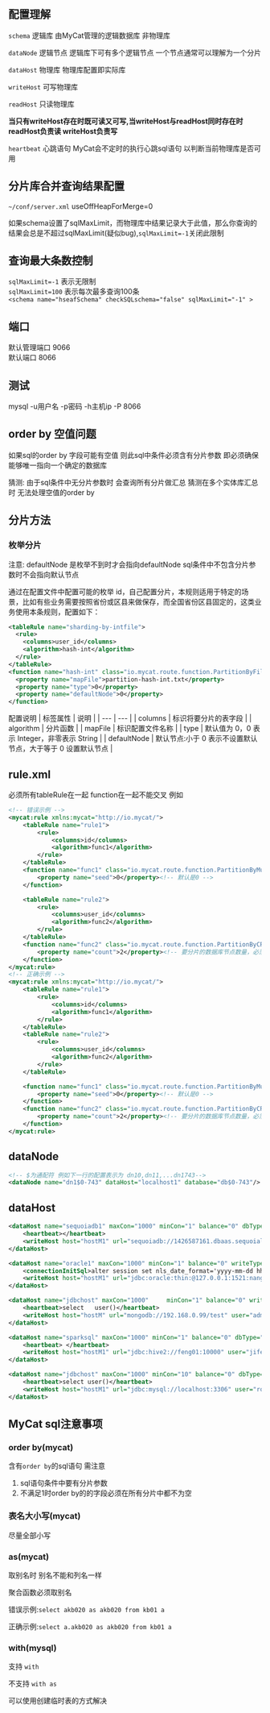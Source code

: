 ## 配置理解

`schema` 逻辑库 由MyCat管理的逻辑数据库 非物理库

`dataNode` 逻辑节点 逻辑库下可有多个逻辑节点 一个节点通常可以理解为一个分片

`dataHost` 物理库 物理库配置即实际库

`writeHost` 可写物理库

`readHost` 只读物理库

**当只有writeHost存在时既可读又可写,当writeHost与readHost同时存在时readHost负责读 writeHost负责写**

`heartbeat` 心跳语句 MyCat会不定时的执行心跳sql语句 以判断当前物理库是否可用

## 分片库合并查询结果配置

`~/conf/server.xml` useOffHeapForMerge=0

如果schema设置了sqlMaxLimit，而物理库中结果记录大于此值，那么你查询的结果会总是不超过sqlMaxLimit(疑似bug),`sqlMaxLimit=-1`关闭此限制

## 查询最大条数控制
`sqlMaxLimit=-1` 表示无限制  
`sqlMaxLimit=100` 表示每次最多查询100条  
`<schema name="hseafSchema" checkSQLschema="false" sqlMaxLimit="-1" >`  

## 端口
默认管理端口 9066  
默认端口 8066

## 测试
mysql -u用户名 -p密码 -h主机ip -P 8066

## order by 空值问题
如果sql的order by 字段可能有空值 则此sql中条件必须含有分片参数 即必须确保能够唯一指向一个确定的数据库

猜测: 由于sql条件中无分片参数时 会查询所有分片做汇总 猜测在多个实体库汇总时 无法处理空值的order by

## 分片方法

### 枚举分片
注意: defaultNode 是枚举不到时才会指向defaultNode sql条件中不包含分片参数时不会指向默认节点

通过在配置文件中配置可能的枚举 id，自己配置分片，本规则适用于特定的场景，比如有些业务需要按照省份或区县来做保存，而全国省份区县固定的，这类业务使用本条规则，配置如下：
```xml
<tableRule name="sharding-by-intfile">
  <rule>
    <columns>user_id</columns>
    <algorithm>hash-int</algorithm>
  </rule>
</tableRule>
<function name="hash-int" class="io.mycat.route.function.PartitionByFileMap">
  <property name="mapFile">partition-hash-int.txt</property>
  <property name="type">0</property>
  <property name="defaultNode">0</property>
</function>
```

配置说明
| 标签属性 | 说明 |
| --- | --- |
| columns | 标识将要分片的表字段 |
| algorithm | 分片函数 |
| mapFile | 标识配置文件名称 |
| type | 默认值为 0，0 表示 Integer，非零表示 String |
| defaultNode | 默认节点:小于 0 表示不设置默认节点，大于等于 0 设置默认节点 |


## rule.xml
必须所有tableRule在一起 function在一起不能交叉
例如
```xml
<!-- 错误示例 -->
<mycat:rule xmlns:mycat="http://io.mycat/">
	<tableRule name="rule1">
		<rule>
			<columns>id</columns>
			<algorithm>func1</algorithm>
		</rule>
	</tableRule>
    <function name="func1" class="io.mycat.route.function.PartitionByMurmurHash">
		<property name="seed">0</property><!-- 默认是0 -->
	</function>

	<tableRule name="rule2">
		<rule>
			<columns>user_id</columns>
			<algorithm>func2</algorithm>
		</rule>
	</tableRule>
	<function name="func2" class="io.mycat.route.function.PartitionByCRC32PreSlot">
		<property name="count">2</property><!-- 要分片的数据库节点数量，必须指定，否则没法分片 -->
	</function>
</mycat:rule>
<!-- 正确示例 -->
<mycat:rule xmlns:mycat="http://io.mycat/">
	<tableRule name="rule1">
		<rule>
			<columns>id</columns>
			<algorithm>func1</algorithm>
		</rule>
	</tableRule>
	<tableRule name="rule2">
		<rule>
			<columns>user_id</columns>
			<algorithm>func2</algorithm>
		</rule>
	</tableRule>

    <function name="func1" class="io.mycat.route.function.PartitionByMurmurHash">
		<property name="seed">0</property><!-- 默认是0 -->
	</function>
	<function name="func2" class="io.mycat.route.function.PartitionByCRC32PreSlot">
		<property name="count">2</property><!-- 要分片的数据库节点数量，必须指定，否则没法分片 -->
	</function>
</mycat:rule>
```

## dataNode
```xml
<!-- $为通配符 例如下一行的配置表示为 dn10,dn11,...dn1743-->
<dataNode name="dn1$0-743" dataHost="localhost1" database="db$0-743"/> <dataNode name="dn2" dataHost="localhost1" database="db2" />
```

## dataHost
```xml
<dataHost name="sequoiadb1" maxCon="1000" minCon="1" balance="0" dbType="sequoiadb" dbDriver="jdbc">
    <heartbeat></heartbeat>
    <writeHost host="hostM1" url="sequoiadb://1426587161.dbaas.sequoialab.net:11920/SAMPLE" user="jifeng" 	password="jifeng"></writeHost>
</dataHost>

<dataHost name="oracle1" maxCon="1000" minCon="1" balance="0" writeType="0" dbType="oracle" dbDriver="jdbc"> <heartbeat>select 1 from dual</heartbeat>
    <connectionInitSql>alter session set nls_date_format='yyyy-mm-dd hh24:mi:ss'</connectionInitSql>
    <writeHost host="hostM1" url="jdbc:oracle:thin:@127.0.0.1:1521:nange" user="base" 	password="123456" ></writeHost>
</dataHost>

<dataHost name="jdbchost" maxCon="1000" 	minCon="1" balance="0" writeType="0" dbType="mongodb" dbDriver="jdbc">
    <heartbeat>select 	user()</heartbeat>
    <writeHost host="hostM" url="mongodb://192.168.0.99/test" user="admin" password="123456" ></writeHost>
</dataHost>

<dataHost name="sparksql" maxCon="1000" minCon="1" balance="0" dbType="spark" dbDriver="jdbc">
    <heartbeat> </heartbeat>
    <writeHost host="hostM1" url="jdbc:hive2://feng01:10000" user="jifeng" 	password="jifeng"></writeHost>
</dataHost>

<dataHost name="jdbchost" maxCon="1000" minCon="10" balance="0" dbType="mysql" dbDriver="jdbc">
    <heartbeat>select user()</heartbeat>
    <writeHost host="hostM1" url="jdbc:mysql://localhost:3306" user="root" password="123456"></writeHost>
</dataHost>
```

## MyCat sql注意事项

### order by(mycat)
含有`order by`的sql语句 需注意

1. sql语句条件中要有分片参数
2. 不满足1时order by的的字段必须在所有分片中都不为空

### 表名大小写(mycat)
尽量全部小写

### as(mycat)
取别名时 别名不能和列名一样

聚合函数必须取别名

错误示例:`select akb020 as akb020 from kb01 a`

正确示例:`select a.akb020 as akb020 from kb01 a`

### with(mysql)
支持 `with`

不支持 `with as`

可以使用创建临时表的方式解决
